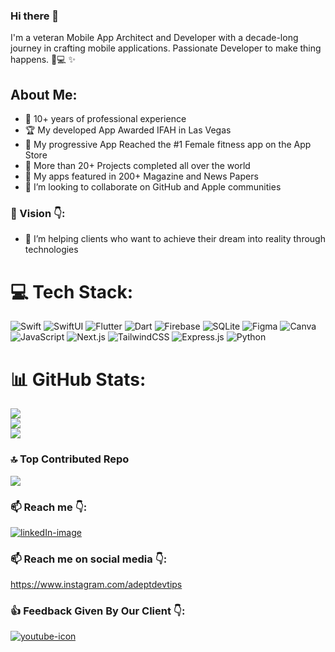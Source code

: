 ### Hi there 👋

I'm a veteran Mobile App Architect and Developer with a decade-long journey in crafting mobile applications. Passionate Developer to make thing happens. :iphone::computer: ✨

## About Me:

- 💎 10+ years of professional experience  
- 🏆 My developed App Awarded IFAH in Las Vegas 
- 🥇 My progressive App Reached the #1 Female fitness app on the App Store 
- :rocket: More than 20+ Projects completed all over the world 
- 🥇 My apps featured in 200+ Magazine and News Papers
- 👯 I’m looking to collaborate on GitHub and Apple communities

### :statue_of_liberty: Vision :point_down::
- 🌱 I’m helping clients who want to achieve their dream into reality through technologies

# 💻 Tech Stack:
![Swift](https://img.shields.io/badge/Swift-%23FA7343.svg?style=for-the-badge&logo=swift&logoColor=white) ![SwiftUI](https://img.shields.io/badge/SwiftUI-%2356B4FC.svg?style=for-the-badge&logo=swift&logoColor=white) ![Flutter](https://img.shields.io/badge/Flutter-%2302569B.svg?style=for-the-badge&logo=Flutter&logoColor=white) ![Dart](https://img.shields.io/badge/dart-%230175C2.svg?style=for-the-badge&logo=dart&logoColor=white) ![Firebase](https://img.shields.io/badge/Firebase-039BE5?style=for-the-badge&logo=Firebase&logoColor=white) ![SQLite](https://img.shields.io/badge/sqlite-%2307405e.svg?style=for-the-badge&logo=sqlite&logoColor=white) ![Figma](https://img.shields.io/badge/figma-%23F24E1E.svg?style=for-the-badge&logo=figma&logoColor=white) ![Canva](https://img.shields.io/badge/Canva-%2300C4CC.svg?style=for-the-badge&logo=Canva&logoColor=white)  ![JavaScript](https://img.shields.io/badge/javascript-%23323330.svg?style=for-the-badge&logo=javascript&logoColor=%23F7DF1E) ![Next.js](https://img.shields.io/badge/Next.js-%23000000.svg?style=for-the-badge&logo=next.js&logoColor=white) ![TailwindCSS](https://img.shields.io/badge/TailwindCSS-%2338B2AC.svg?style=for-the-badge&logo=tailwind-css&logoColor=white) ![Express.js](https://img.shields.io/badge/express.js-%23404d59.svg?style=for-the-badge&logo=express&logoColor=%2361DAFB) ![Python](https://img.shields.io/badge/python-3670A0?style=for-the-badge&logo=python&logoColor=ffdd54)
# 📊 GitHub Stats:
![](https://github-readme-stats.vercel.app/api?username=shahsaumil2001&theme=algolia&hide_border=true&include_all_commits=true&count_private=true)<br/>
![](https://github-readme-streak-stats.herokuapp.com/?user=shahsaumil2001&theme=algolia&hide_border=true)<br/>
![](https://github-readme-stats.vercel.app/api/top-langs/?username=shahsaumil2001&theme=algolia&hide_border=true&include_all_commits=true&count_private=true&layout=compact)

### 🔝 Top Contributed Repo
![](https://github-contributor-stats.vercel.app/api?username=shahsaumil2001&limit=5&theme=algolia&combine_all_yearly_contributions=true)

### 📫 Reach me :point_down::
[![linkedIn-image](https://user-images.githubusercontent.com/56787966/180598832-21b5c99d-fdc9-4c54-a526-d170ad74774a.png)](https://www.linkedin.com/in/saumil-shah-b954b9101/) 

### 📫 Reach me on social media :point_down::
https://www.instagram.com/adeptdevtips 

### :+1: Feedback Given By Our Client :point_down::
[![youtube-icon](https://user-images.githubusercontent.com/56787966/180598791-640ed7cb-837e-4d0b-ab24-b3315735b423.png)](https://www.youtube.com/watch?v=c5xyJfBsjp0&feature=emb_imp_woyt) 
